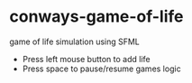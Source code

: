 # conways-game-of-life
 game of life simulation using SFML
- Press left mouse button to add life
- Press space to pause/resume games logic

